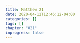 ```yaml
---
title: Matthew 21
date: 2020-04-12T12:46:12-04:00
categories: []
tags: []
chapter: "021"
inprogress: false
---
```


